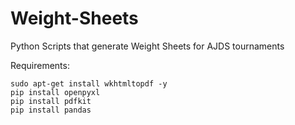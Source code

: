 # Weight-Sheets
Python Scripts that generate Weight Sheets for AJDS tournaments

Requirements:
```shell
sudo apt-get install wkhtmltopdf -y
pip install openpyxl
pip install pdfkit
pip install pandas
```